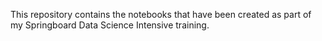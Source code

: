 This repository contains the notebooks that have been created as part of my Springboard Data Science Intensive training.
